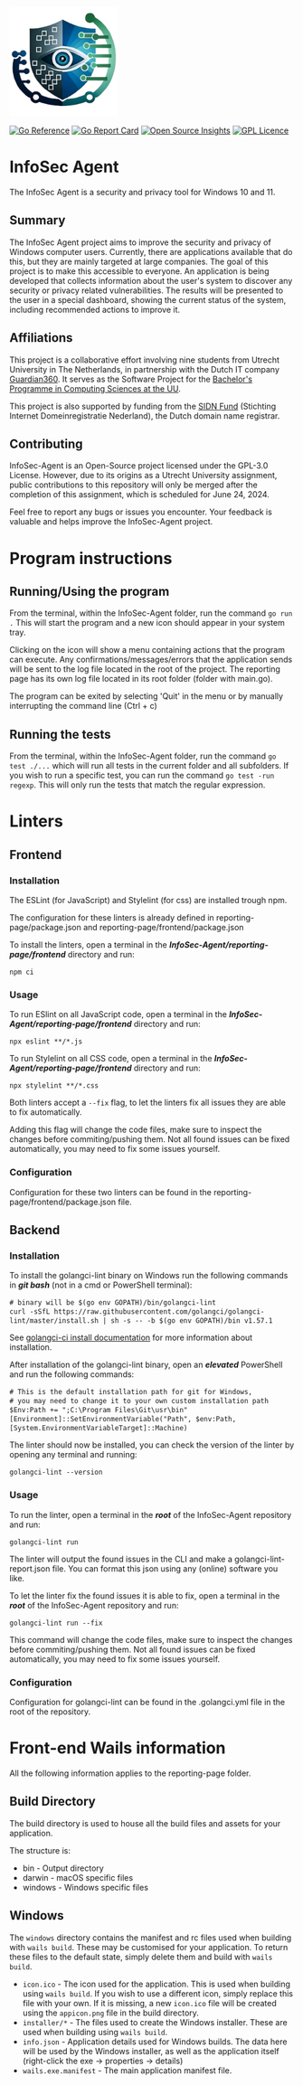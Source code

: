 <img src="https://github.com/InfoSec-Agent/InfoSec-Agent/raw/main/reporting-page/frontend/src/assets/images/logoTeamA-transformed.png" alt="InfoSec-Agent" height="192" />

[![Go Reference](https://pkg.go.dev/badge/github.com/InfoSec-Agent/InfoSec-Agent.svg)](https://pkg.go.dev/github.com/InfoSec-Agent/InfoSec-Agent)
[![Go Report Card](https://goreportcard.com/badge/github.com/InfoSec-Agent/InfoSec-Agent)](https://goreportcard.com/report/github.com/InfoSec-Agent/InfoSec-Agent)
[![Open Source Insights](https://img.shields.io/badge/Open%20Source%20Insights-2ea5b3)](https://deps.dev/go/github.com%2FInfoSec-Agent%2FInfoSec-Agent/)
[![GPL Licence](https://badges.frapsoft.com/os/gpl/gpl.svg?v=103)](LICENSE)

# InfoSec Agent
The InfoSec Agent is a security and privacy tool for Windows 10 and 11.

## Summary
The InfoSec Agent project aims to improve the security and privacy of Windows computer users. Currently, there are applications available that do this, but they are mainly targeted at large companies. The goal of this project is to make this accessible to everyone. An application is being developed that collects information about the user's system to discover any security or privacy related vulnerabilities. The results will be presented to the user in a special dashboard, showing the current status of the system, including recommended actions to improve it.

## Affiliations
This project is a collaborative effort involving nine students from Utrecht University in The Netherlands, in partnership with the Dutch IT company [Guardian360](https://www.guardian360.net/). It serves as the Software Project for the [Bachelor's Programme in Computing Sciences at the UU](https://www.uu.nl/en/organisation/department-of-information-and-computing-sciences/education/bachelors-programmes/computing-sciences).


This project is also supported by funding from the [SIDN Fund](https://www.sidnfonds.nl/projecten/infosec-agent) (Stichting Internet Domeinregistratie Nederland), the Dutch domain name registrar.

## Contributing
InfoSec-Agent is an Open-Source project licensed under the GPL-3.0 License. However, due to its origins as a Utrecht University assignment, public contributions to this repository will only be merged after the completion of this assignment, which is scheduled for June 24, 2024.

Feel free to report any bugs or issues you encounter. Your feedback is valuable and helps improve the InfoSec-Agent project.

# Program instructions
## Running/Using the program
From the terminal, within the InfoSec-Agent folder, run the command `go run .`
This will start the program and a new icon should appear in your system tray.

Clicking on the icon will show a menu containing actions that the program can execute.
Any confirmations/messages/errors that the application sends will be sent to the log file located in the root of the project.
The reporting page has its own log file located in its root folder (folder with main.go).

The program can be exited by selecting 'Quit' in the menu or by manually interrupting the command line (Ctrl + c)

## Running the tests
From the terminal, within the InfoSec-Agent folder, run the command `go test ./...` which will run all tests in the current folder and all subfolders.
If you wish to run a specific test, you can run the command `go test -run regexp`. This will only run the tests that match the regular expression.

# Linters
## Frontend

### Installation

The ESLint (for JavaScript) and Stylelint (for css) are installed trough npm.

The configuration for these linters is already defined in reporting-page/package.json and reporting-page/frontend/package.json

To install the linters, open a terminal in the ***InfoSec-Agent/reporting-page/frontend*** directory and run:

```
npm ci
```

### Usage
To run ESlint on all JavaScript code, open a terminal in the ***InfoSec-Agent/reporting-page/frontend*** directory and run:

```
npx eslint **/*.js
```

To run Stylelint on all CSS code, open a terminal in the ***InfoSec-Agent/reporting-page/frontend*** directory and run:

```
npx stylelint **/*.css
```

Both linters accept a `--fix` flag, to let the linters fix all issues they are able to fix automatically.

Adding this flag will change the code files, make sure to inspect the changes before commiting/pushing them.
Not all found issues can be fixed automatically, you may need to fix some issues yourself.

### Configuration

Configuration for these two linters can be found in the reporting-page/frontend/package.json file.

## Backend

### Installation

To install the golangci-lint binary on Windows run the following commands in ***git bash***
(not in a cmd or PowerShell terminal):

```
# binary will be $(go env GOPATH)/bin/golangci-lint
curl -sSfL https://raw.githubusercontent.com/golangci/golangci-lint/master/install.sh | sh -s -- -b $(go env GOPATH)/bin v1.57.1
```

See [golangci-ci install documentation](https://golangci-lint.run/welcome/install/) for more information about installation.

After installation of the golangci-lint binary, open an ***elevated*** PowerShell and run the following commands:

```
# This is the default installation path for git for Windows,
# you may need to change it to your own custom installation path 
$Env:Path += ";C:\Program Files\Git\usr\bin"
[Environment]::SetEnvironmentVariable("Path", $env:Path, [System.EnvironmentVariableTarget]::Machine)
```

The linter should now be installed, you can check the version of the linter by opening any terminal and running:

```
golangci-lint --version
```

### Usage

To run the linter, open a terminal in the ***root*** of the InfoSec-Agent repository and run:

```
golangci-lint run
```

The linter will output the found issues in the CLI and make a golangci-lint-report.json file.
You can format this json using any (online) software you like.

To let the linter fix the found issues it is able to fix, open a terminal in the ***root*** of the InfoSec-Agent repository and run:

```
golangci-lint run --fix
```

This command will change the code files, make sure to inspect the changes before commiting/pushing them.
Not all found issues can be fixed automatically, you may need to fix some issues yourself.

### Configuration

Configuration for golangci-lint can be found in the .golangci.yml file in the root of the repository.

# Front-end Wails information
 
All the following information applies to the reporting-page folder.

## Build Directory

The build directory is used to house all the build files and assets for your application.

The structure is:

* bin - Output directory
* darwin - macOS specific files
* windows - Windows specific files

## Windows

The `windows` directory contains the manifest and rc files used when building with `wails build`.
These may be customised for your application. To return these files to the default state, simply delete them and
build with `wails build`.

- `icon.ico` - The icon used for the application. This is used when building using `wails build`. If you wish to
  use a different icon, simply replace this file with your own. If it is missing, a new `icon.ico` file
  will be created using the `appicon.png` file in the build directory.
- `installer/*` - The files used to create the Windows installer. These are used when building using `wails build`.
- `info.json` - Application details used for Windows builds. The data here will be used by the Windows installer,
  as well as the application itself (right-click the exe -> properties -> details)
- `wails.exe.manifest` - The main application manifest file.